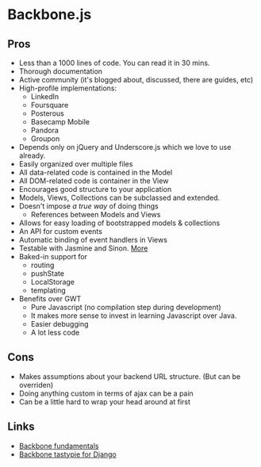 Backbone.js
===========

Pros
----

* Less than a 1000 lines of code. You can read it in 30 mins.
* Thorough documentation
* Active community (it's blogged about, discussed, there are guides, etc)
* High-profile implementations:
    * LinkedIn
    * Foursquare
    * Posterous
    * Basecamp Mobile
    * Pandora
    * Groupon
* Depends only on jQuery and Underscore.js which we love to use already.
* Easily organized over multiple files
* All data-related code is contained in the Model
* All DOM-related code is container in the View
* Encourages good structure to your application
* Models, Views, Collections can be subclassed and extended.
* Doesn't impose *a true way* of doing things
    * References between Models and Views
* Allows for easy loading of bootstrapped models & collections
* An API for custom events
* Automatic binding of event handlers in Views
* Testable with Jasmine and Sinon. [More][1]
* Baked-in support for
    * routing
    * pushState
    * LocalStorage
    * templating
* Benefits over GWT
    * Pure Javascript (no compilation step during development)
    * It makes more sense to invest in learning Javascript over Java.
    * Easier debugging
    * A lot less code

Cons
----

* Makes assumptions about your backend URL structure. (But can be overriden)
* Doing anything custom in terms of ajax can be a pain
* Can be a little hard to wrap your head around at first

Links
-----

* [Backbone fundamentals][2]
* [Backbone tastypie for Django][3]


[1]: http://tinnedfruit.com/2011/03/03/testing-backbone-apps-with-jasmine-sinon.html
[2]: https://github.com/addyosmani/backbone-fundamentals
[3]: https://github.com/PaulUithol/backbone-tastypie
